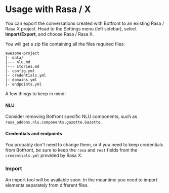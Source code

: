 # Usage with Rasa / X

You can export the conversations created with Botfront to an existing Rasa / Rasa X project.
Head to the Settings menu (left sidebar), select **Import/Export**, and choose Rasa / Rasa X.

You will get a zip file containing all the files required files:

```
awesome-project
|- data/
|--- nlu.md
|--- stories.md
|- config.yml
|- credentials.yml
|- domains.yml
|- endpoints.yml
```

A few things to keep in mind:

#### NLU

Consider removing Botfront specific NLU components, such as `rasa_addons.nlu.components.gazette.Gazette`.

#### Credentials and endpoints

You probably don't need to change them, or if you need to keep credentials from Botfront, be sure to keep the `rasa` and `rest` fields from the `credentials.yml` provided by Rasa X.


### Import

An import tool will be available soon. In the meantime you need to import elements separately from different files.
